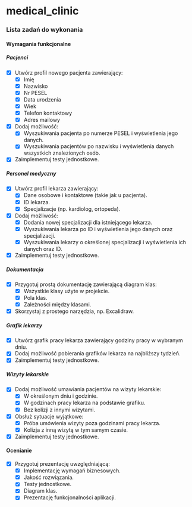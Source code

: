 # medical_clinic

### Lista zadań do wykonania

#### Wymagania funkcjonalne

##### Pacjenci

- [x] Utwórz profil nowego pacjenta zawierający:
    - [x] Imię
    - [x] Nazwisko
    - [x] Nr PESEL
    - [x] Data urodzenia
    - [x] Wiek
    - [x] Telefon kontaktowy
    - [x] Adres mailowy
- [x] Dodaj możliwość:
    - [x] Wyszukiwania pacjenta po numerze PESEL i wyświetlenia jego danych.
    - [x] Wyszukiwania pacjentów po nazwisku i wyświetlenia danych wszystkich znalezionych osób.
- [x] Zaimplementuj testy jednostkowe.

##### Personel medyczny

- [x] Utwórz profil lekarza zawierający:
    - [x] Dane osobowe i kontaktowe (takie jak u pacjenta).
    - [x] ID lekarza.
    - [x] Specjalizacje (np. kardiolog, ortopeda).
- [x] Dodaj możliwość:
    - [x] Dodania nowej specjalizacji dla istniejącego lekarza.
    - [x] Wyszukiwania lekarza po ID i wyświetlenia jego danych oraz specjalizacji.
    - [x] Wyszukiwania lekarzy o określonej specjalizacji i wyświetlenia ich danych oraz ID.
- [x] Zaimplementuj testy jednostkowe.

##### Dokumentacja

- [x] Przygotuj prostą dokumentację zawierającą diagram klas:
    - [x] Wszystkie klasy użyte w projekcie.
    - [x] Pola klas.
    - [x] Zależności między klasami.
- [x] Skorzystaj z prostego narzędzia, np. Excalidraw.

##### Grafik lekarzy

- [x] Utwórz grafik pracy lekarza zawierający godziny pracy w wybranym dniu.
- [x] Dodaj możliwość pobierania grafików lekarza na najbliższy tydzień.
- [x] Zaimplementuj testy jednostkowe.

##### Wizyty lekarskie

- [x] Dodaj możliwość umawiania pacjentów na wizyty lekarskie:
    - [x] W określonym dniu i godzinie.
    - [x] W godzinach pracy lekarza na podstawie grafiku.
    - [x] Bez kolizji z innymi wizytami.
- [x] Obsłuż sytuacje wyjątkowe:
    - [x] Próba umówienia wizyty poza godzinami pracy lekarza.
    - [x] Kolizja z inną wizytą w tym samym czasie.
- [x] Zaimplementuj testy jednostkowe.

#### Ocenianie

- [x] Przygotuj prezentację uwzględniającą:
    - [x] Implementację wymagań biznesowych.
    - [x] Jakość rozwiązania.
    - [x] Testy jednostkowe.
    - [x] Diagram klas.
    - [x] Prezentację funkcjonalności aplikacji.
